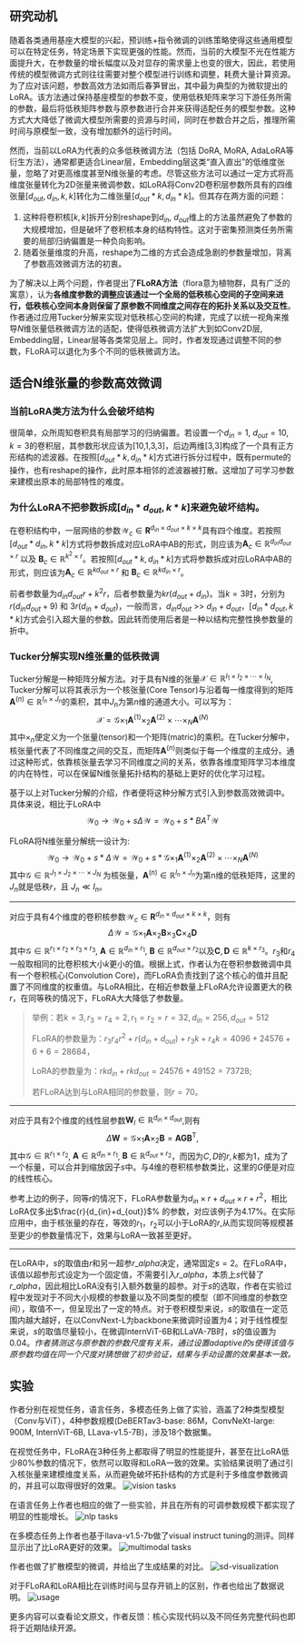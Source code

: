 ## 研究动机

随着各类通用基座大模型的兴起，预训练+指令微调的训练策略使得这些通用模型可以在特定任务，特定场景下实现更强的性能。然而，当前的大模型不光在性能方面提升大，在参数量的增长幅度以及对显存的需求量上也变的很大，因此，若使用传统的模型微调方式则往往需要对整个模型进行训练和调整，耗费大量计算资源。为了应对该问题，参数高效方法如雨后春笋冒出，其中最为典型的为微软提出的LoRA。该方法通过保持基座模型的参数不变，使用低秩矩阵来学习下游任务所需的参数，最后将低秩矩阵参数与原参数进行合并来获得适配任务的模型参数。这种方式大大降低了微调大模型所需要的资源与时间，同时在参数合并之后，推理所需时间与原模型一致，没有增加额外的运行时间。

然而，当前以LoRA为代表的众多低秩微调方法（包括 DoRA, MoRA, AdaLoRA等衍生方法），通常都更适合Linear层，Embedding层这类“直入直出”的低维度张量，忽略了对更高维度甚至N维张量的考虑。尽管这些方法可以通过一定方式将高维度张量转化为2D张量来微调参数，如LoRA将Conv2D卷积层参数所具有的四维张量$[d_{out},d_{in},k,k]$转化为二维张量$[d_{out}*k, d_{in}*k]$。但其存在两方面的问题：
1. 这种将卷积核$[k,k]$拆开分别reshape到$d_{in}$, $d_{out}$维上的方法虽然避免了参数的大规模增加，但是破坏了卷积核本身的结构特性。这对于密集预测类任务所需要的局部归纳偏置是一种负向影响。
2. 随着张量维度的升高，reshape为二维的方式会造成急剧的参数量增加，背离了参数高效微调方法的初衷。

为了解决以上两个问题，作者提出了**FLoRA方法**（flora意为植物群，具有广泛的寓意），认为**各维度参数的调整应该通过一个全局的低秩核心空间的子空间来进行，低秩核心空间本身则保留了原参数不同维度之间存在的拓扑关系以及交互性**。作者通过应用Tucker分解来实现对低秩核心空间的构建，完成了以统一视角来推导$N$维张量低秩微调方法的适配，使得低秩微调方法扩大到如Conv2D层, Embedding层，Linear层等各类常见层上。同时，作者发现通过调整不同的参数，FLoRA可以退化为多个不同的低秩微调方法。

## 适合N维张量的参数高效微调
### 当前LoRA类方法为什么会破坏结构
很简单，众所周知卷积具有局部学习的归纳偏置。若设置一个$d_{in}=1$, $d_{out}=10$, $k=3$的卷积层，其参数形状应该为[10,1,3,3]，后边两维[3,3]构成了一个具有正方形结构的滤波器。在按照$[d_{out}*k,d_{in}*k]$方式进行拆分过程中，既有permute的操作，也有reshape的操作，此时原本相邻的滤波器被打散。这增加了可学习参数来建模出原本的局部特性的难度。

### 为什么LoRA不把参数拆成$[d_{in}*d_{out}, k*k]$来避免破坏结构。
在卷积结构中，一层网络的参数$\mathcal{W}_c\in\mathbf{R}^{d_{in}\times d_{out} \times k\times k}$具有四个维度。若按照$[d_{out}*d_{in}, k*k]$方式将参数拆成对应LoRA中AB的形式，则应该为$\mathbf{A}_c \in \mathbb{R}^{d_{in}d_{out}\times r}$ 以及 $\mathbf{B}_c \in \mathbb{R}^{k^2\times r}$。若按照$[d_{out}*k,d_{in}*k]$方式将参数拆成对应LoRA中AB的形式，则应该为$\mathbf{A}_c \in \mathbb{R}^{kd_{out}\times r}$ 和 $\mathbf{B}_c \in \mathbb{R}^{kd_{in}\times r}$。

前者参数量为$d_{in}d_{out}r+k^2r$，后者参数量为${kr(d_{out}+d_{in})}$。当$k=3$时，分别为$r(d_{in}d_{out}+9)$ 和 $3r(d_{in}+d_{out})$，一般而言，$d_{in}d_{out}$ >> $d_{in}+d_{out}$，$[d_{in}*d_{out}, k*k]$方式会引入超大量的参数。因此转而使用后者是一种以结构完整性换参数量的折中。

### Tucker分解实现N维张量的低秩微调
Tucker分解是一种矩阵分解方法。对于具有N维的张量$\mathcal{X} \in \mathbb{R}^{I_1 \times I_2 \times \cdots \times I_N}$, Tucker分解可以将其表示为一个核张量(Core Tensor)与沿着每一维度得到的矩阵$\mathbf{A}^{(n)} \in \mathbb{R}^{I_n \times J_n}$的乘积，其中$J_n$为第$n$维的通道大小。可以写为：
$$\mathcal{X} = \mathcal{G} \times_1 \mathbf{A}^{(1)} \times_2 \mathbf{A}^{(2)} \times \cdots \times_N \mathbf{A}^{(N)}$$
其中$\times_n$便定义为一个张量(tensor)和一个矩阵(matric)的乘积。在Tucker分解中，核张量代表了不同维度之间的交互，而矩阵$\mathbf{A}^{(n)}$则类似于每一个维度的主成分。通过这种形式，依靠核张量去学习不同维度之间的关系，依靠各维度矩阵学习本维度的内在特性，可以在保留N维张量拓扑结构的基础上更好的优化学习过程。

基于以上对Tucker分解的介绍，作者便将这种分解方式引入到参数高效微调中。具体来说，相比于LoRA中
$$\mathcal{W}_0 \rightarrow \mathcal{W}_0 + s\Delta \mathcal{W} = \mathcal{W}_0 + s*BA^T\mathcal{W}$$

FLoRA将N维张量分解统一设计为:
$$\mathcal{W}_0 \rightarrow \mathcal{W}_0 + s *\Delta\mathcal{W}= \mathcal{W}_0 + s * \mathcal{G} \times_1 \mathbf{A}^{(1)} \times_2 \mathbf{A}^{(2)} \times \cdots \times_N \mathbf{A}^{(N)}$$
其中$\mathcal{G} \in \mathbb{R}^{J_1 \times J_2 \times \cdots \times J_N}$ 为核张量，$\mathbf{A}^{(n)} \in \mathbb{R}^{I_n \times J_n}$为第n维的低秩矩阵，这里的$J_n$就是低秩$r$，且 $J_n\ll I_n$。

---

对应于具有4个维度的卷积核参数$\mathcal{W}_c\in\mathbf{R}^{d_{in}\times d_{out} \times k\times k}$，则有
$$  \Delta\mathcal{W}= \mathcal{G} \times_1 \mathbf{A} \times_2 \mathbf{B} \times_3 \mathbf{C} \times_4 \mathbf{D}$$
其中$\mathcal{G}\in\mathbb{R}^{r_1\times r_2\times r_3\times r_3}$, $\mathbf{A}\in\mathbb{R}^{d_{in}\times r_1}$, $\mathbf{B}\in\mathbb{R}^{d_{out}\times r_2}$以及$\mathbf{C}, \mathbf{D}\in\mathbb{R}^{k\times r_3}$。$r_3$和$r_4$一般取相同的比卷积核大小$k$更小的值。根据上式，作者认为在卷积参数微调中具有一个卷积核心(Convolution Core)，而FLoRA负责找到了这个核心的值并且配置了不同维度的权重值。与LoRA相比，在相近参数量上FLoRA允许设置更大的秩$r$，在同等秩的情况下，FLoRA大大降低了参数量。

> 举例：若$k=3, r_3=r_4=2, r_1=r_2=r=32, d_{in}=256, d_{out}=512$
>
>FLoRA的参数量为：$r_3r_4 r^2+r(d_{in}+d_{out}) + r_3k + r_4k=4096+24576+6+6=28684$，
>
>LoRA的参数量为：$rkd_{in}+rkd_{out}=24576+49152=73728$; 
>
>若FLoRA达到与LoRA相同的参数量，则$r=70$。

---

对应于具有2个维度的线性层参数$\mathbf{W}_l\in\mathbb{R}^{d_{in}\times d_{out} }$,则有
$$    \Delta\mathbf{W} = \mathcal{G} \times_1 \mathbf{A} \times_2 \mathbf{B} = \mathbf{A}\mathbf{G}\mathbf{B}^\mathsf{T}, $$
其中$\mathcal{G}\in\mathbb{R}^{r_1\times r_2}$, $\mathbf{A}\in\mathbb{R}^{d_{in}\times r_1}$, $\mathbf{B}\in\mathbb{R}^{d_{out}\times r_2}$，而因为$C,D$的$r,k$都为1，成为了一个标量，可以合并到缩放因子$s$中。与4维的卷积核参数类比，这里的$G$便是对应的线性核心。

参考上边的例子，同等$r$的情况下，FLoRA参数量为$d_{in} \times r + d_{out} \times r + r^2$，相比LoRA仅多出$\frac{r}{d_{in}+d_{out}}$\% 的参数，对应该例子为4.17\%。在实际应用中，由于核张量的存在，等效的$r_1，r_2$可以小于LoRA的$r$,从而实现同等规模甚至更少的参数量情况下，效果与LoRA一致甚至更好。

---

在LoRA中，$s$的取值由$r$和另一超参$r\_alpha$决定，通常固定$s=2$。在FLoRA中，该值以超参形式设定为一个固定值，不需要引入$r\_alpha$，本质上$s$代替了$r\_alpha$，因此相比LoRA没有引入额外数量的超参。对于$s$的选取，作者在实验过程中发现对于不同大小规模的参数量以及不同类型的模型（即不同维度的参数空间），取值不一，但呈现出了一定的特点。对于卷积模型来说，$s$的取值在一定范围内越大越好，在以ConvNext-L为backbone来微调时设置为4；对于线性模型来说，$s$的取值尽量较小，在微调InternViT-6B和LLaVA-7B时，$s$的值设置为0.04。*作者猜测这与原参数的参数尺度有关系，通过设置adaptive的$s$使得该值与原参数均值在同一个尺度对猜想做了初步验证，结果与手动设置的效果基本一致。*

## 实验
作者分别在视觉任务，语言任务，多模态任务上做了实验，涵盖了2种类型模型（Conv与ViT），4种参数规模(DeBERTav3-base: 86M，ConvNeXt-large: 900M, InternViT-6B, LLava-v1.5-7B)，涉及18个数据集。

在视觉任务中，FLoRA在3种任务上都取得了明显的性能提升，甚至在比LoRA低少80%参数的情况下，依然可以取得和LoRA一致的效果。实验结果说明了通过引入核张量来建模维度关系，从而避免破坏拓扑结构的方式是利于多维度参数微调的，并且可以取得很好的效果。
![vision tasks](./figures/visual-task.jpg)

在语言任务上作者也相应的做了一些实验，并且在所有的可调参数规模下都实现了明显的性能增长。
![nlp tasks](./figures/nlp-task.jpg)

在多模态任务上作者也基于llava-v1.5-7b做了visual instruct tuning的测评。同样显示出了比LoRA更好的效果。
![multimodal tasks](./figures/multimodal-task.jpg)

作者也做了扩散模型的微调，并给出了生成结果的对比。
![sd-visualization](./figures/sd_visualization.jpg)

对于FLoRA和LoRA相比在训练时间与显存开销上的区别，作者也给出了数据说明。
![usage](./figures/usage.jpg)

更多内容可以查看论文原文，作者反馈：核心实现代码以及不同任务完整代码也即将于近期陆续开源。